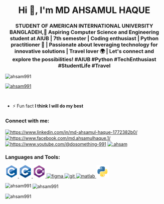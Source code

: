 <h1 align="center">Hi 👋, I'm MD AHSAMUL HAQUE</h1>
<h3 align="center">STUDENT OF AMERICAN INTERNATIONAL UNIVERSITY BANGLADEH,🚀 Aspiring Computer Science and Engineering student at AIUB | 7th semester | Coding enthusiast | Python practitioner 🐍 | Passionate about leveraging technology for innovative solutions | Travel lover 🌍 | Let's connect and explore the possibilities! #AIUB #Python #TechEnthusiast #StudentLife #Travel</h3>

<p align="left"> <img src="https://komarev.com/ghpvc/?username=ahsam991&label=Profile%20views&color=0e75b6&style=flat" alt="ahsam991" /> </p>

<p align="left"> <a href="https://github.com/ryo-ma/github-profile-trophy"><img src="https://github-profile-trophy.vercel.app/?username=ahsam991" alt="ahsam991" /></a> </p>

<p align="left"> <a href="https://twitter.com/" target="blank"><img src="https://img.shields.io/twitter/follow/?logo=twitter&style=for-the-badge" alt="" /></a> </p>

- ⚡ Fun fact **I think I will do my best**

<h3 align="left">Connect with me:</h3>
<p align="left">
<a href="https://linkedin.com/in/https://www.linkedin.com/in/md-ahsamul-haque-1772382b0/" target="blank"><img align="center" src="https://raw.githubusercontent.com/rahuldkjain/github-profile-readme-generator/master/src/images/icons/Social/linked-in-alt.svg" alt="https://www.linkedin.com/in/md-ahsamul-haque-1772382b0/" height="30" width="40" /></a>
<a href="https://fb.com/https://www.facebook.com/md.ahsamulhaque.1/" target="blank"><img align="center" src="https://raw.githubusercontent.com/rahuldkjain/github-profile-readme-generator/master/src/images/icons/Social/facebook.svg" alt="https://www.facebook.com/md.ahsamulhaque.1/" height="30" width="40" /></a>
<a href="https://www.youtube.com/c/https://www.youtube.com/@dosomething-991" target="blank"><img align="center" src="https://raw.githubusercontent.com/rahuldkjain/github-profile-readme-generator/master/src/images/icons/Social/youtube.svg" alt="https://www.youtube.com/@dosomething-991" height="30" width="40" /></a>
<a href="https://discord.gg/.ahsam" target="blank"><img align="center" src="https://raw.githubusercontent.com/rahuldkjain/github-profile-readme-generator/master/src/images/icons/Social/discord.svg" alt=".ahsam" height="30" width="40" /></a>
</p>

<h3 align="left">Languages and Tools:</h3>
<p align="left"> <a href="https://www.cprogramming.com/" target="_blank" rel="noreferrer"> <img src="https://raw.githubusercontent.com/devicons/devicon/master/icons/c/c-original.svg" alt="c" width="40" height="40"/> </a> <a href="https://www.w3schools.com/cpp/" target="_blank" rel="noreferrer"> <img src="https://raw.githubusercontent.com/devicons/devicon/master/icons/cplusplus/cplusplus-original.svg" alt="cplusplus" width="40" height="40"/> </a> <a href="https://www.w3schools.com/cs/" target="_blank" rel="noreferrer"> <img src="https://raw.githubusercontent.com/devicons/devicon/master/icons/csharp/csharp-original.svg" alt="csharp" width="40" height="40"/> </a> <a href="https://www.figma.com/" target="_blank" rel="noreferrer"> <img src="https://www.vectorlogo.zone/logos/figma/figma-icon.svg" alt="figma" width="40" height="40"/> </a> <a href="https://git-scm.com/" target="_blank" rel="noreferrer"> <img src="https://www.vectorlogo.zone/logos/git-scm/git-scm-icon.svg" alt="git" width="40" height="40"/> </a> <a href="https://www.mathworks.com/" target="_blank" rel="noreferrer"> <img src="https://upload.wikimedia.org/wikipedia/commons/2/21/Matlab_Logo.png" alt="matlab" width="40" height="40"/> </a> <a href="https://www.python.org" target="_blank" rel="noreferrer"> <img src="https://raw.githubusercontent.com/devicons/devicon/master/icons/python/python-original.svg" alt="python" width="40" height="40"/> </a> </p>

<p><img align="left" src="https://github-readme-stats.vercel.app/api/top-langs?username=ahsam991&show_icons=true&locale=en&layout=compact" alt="ahsam991" /></p>

<p>&nbsp;<img align="center" src="https://github-readme-stats.vercel.app/api?username=ahsam991&show_icons=true&locale=en" alt="ahsam991" /></p>

<p><img align="center" src="https://github-readme-streak-stats.herokuapp.com/?user=ahsam991&" alt="ahsam991" /></p>
